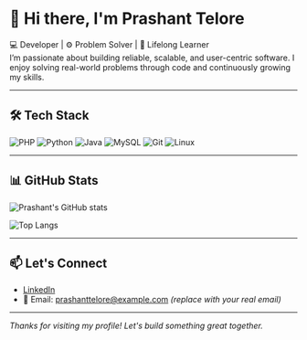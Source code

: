# 👋 Hi there, I'm Prashant Telore

💻 Developer | ⚙️ Problem Solver | 🚀 Lifelong Learner  
I’m passionate about building reliable, scalable, and user-centric software. I enjoy solving real-world problems through code and continuously growing my skills.

---

## 🛠️ Tech Stack

![PHP](https://img.shields.io/badge/-PHP-777BB4?style=flat&logo=php&logoColor=fff)
![Python](https://img.shields.io/badge/-Python-3776AB?style=flat&logo=python&logoColor=fff)
![Java](https://img.shields.io/badge/-Java-007396?style=flat&logo=java&logoColor=fff)
![MySQL](https://img.shields.io/badge/-MySQL-4479A1?style=flat&logo=mysql&logoColor=fff)
![Git](https://img.shields.io/badge/-Git-F05032?style=flat&logo=git&logoColor=fff)
![Linux](https://img.shields.io/badge/-Linux-FCC624?style=flat&logo=linux&logoColor=000)

---

## 📊 GitHub Stats

![Prashant's GitHub stats](https://github-readme-stats.vercel.app/api?username=prashanttelore&show_icons=true&theme=default)

![Top Langs](https://github-readme-stats.vercel.app/api/top-langs/?username=prashanttelore&layout=compact&theme=default)

---

## 📫 Let's Connect

- [LinkedIn](https://linkedin.com/in/prashanttelore)  
- 📧 Email: prashanttelore@example.com *(replace with your real email)*

---

_Thanks for visiting my profile! Let's build something great together._
